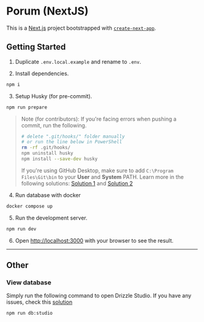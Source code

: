 # Porum (NextJS)

This is a [Next.js](https://nextjs.org/) project bootstrapped with [`create-next-app`](https://github.com/vercel/next.js/tree/canary/packages/create-next-app).

## Getting Started

1. Duplicate `.env.local.example` and rename to `.env`.

2. Install dependencies.

```bash
npm i
```

3. Setup Husky (for pre-commit).

```bash
npm run prepare
```

> Note (for contributors):
> If you're facing errors when pushing a commit, run the following.
>
> ```bash
> # delete ".git/hooks/" folder manually
> # or run the line below in PowerShell
> rm -rf .git/hooks/
> npm uninstall husky
> npm install --save-dev husky
> ```
>
> If you're using GitHub Desktop, make sure to add `C:\Program Files\Git\bin`
> to your **User** and **System** PATH.
> Learn more in the following solutions: [Solution 1](https://github.com/desktop/desktop/issues/17385#issuecomment-1718170235) and [Solution 2](https://github.com/desktop/desktop/issues/12586#issuecomment-1822189613)

4. Run database with docker

```bash
docker compose up
```

5. Run the development server.

```bash
npm run dev
```

6. Open [http://localhost:3000](http://localhost:3000) with your browser to see the result.

---

## Other

### View database

Simply run the following command to open Drizzle Studio. If you have any issues, check this [solution](https://github.com/sameersbn/docker-postgresql/issues/112#issuecomment-579712540)

```bash
npm run db:studio
```
